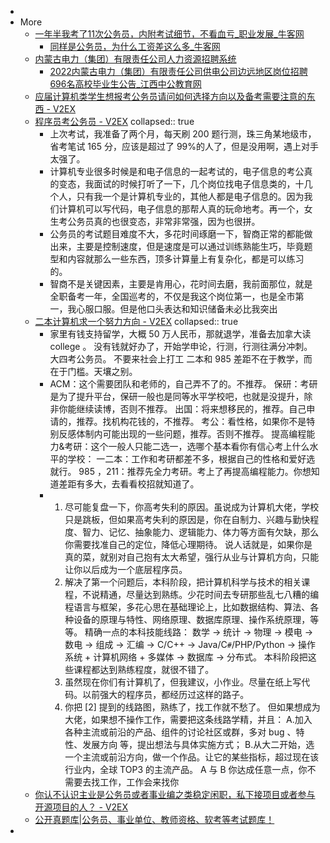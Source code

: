 -
- More
  - [一年半我考了11次公务员，内附考试细节，不看血亏_职业发展_牛客网](https://www.nowcoder.com/discuss/962449)
    - [同样是公务员，为什么工资差这么多_牛客网](https://www.nowcoder.com/feed/main/detail/f00c21b9d18c4bcd9832cac4a13d3292)
  - [内蒙古电力（集团）有限责任公司人力资源招聘系统](https://zhaopin.impc.com.cn/#/notice/noticeList)
    - [2022内蒙古电力（集团）有限责任公司供电公司边远地区岗位招聘696名高校毕业生公告_江西中公教育网](http://jx.offcn.com/html/2022/04/221893.html)
  - [应届计算机类学生想报考公务员请问如何选择方向以及备考需要注意的东西 - V2EX](https://www.v2ex.com/t/710343)
  - [程序员考公务员 - V2EX](https://v2ex.com/t/625515)
    collapsed:: true
    - 上次考试，我准备了两个月，每天刷 200 题行测，珠三角某地级市，省考笔试 165 分，应该是超过了 99%的人了，但是没用啊，遇上对手太强了。
    - 计算机专业很多时候是和电子信息的一起考试的，电子信息的考公真的变态，我面试的时候打听了一下，几个岗位找电子信息类的，十几个人，只有我一个是计算机专业的，其他人都是电子信息的。因为我们计算机可以写代码，电子信息的那帮人真的玩命地考。再一个，女生考公务员真的也很变态，非常非常强，因为也很拼。
    - 公务员的考试题目难度不大，多花时间琢磨一下，智商正常的都能做出来，主要是控制速度，但是速度是可以通过训练熟能生巧，毕竟题型和内容就那么一些东西，顶多计算量上有复杂化，都是可以练习的。
    - 智商不是关键因素，主要是肯用心，花时间去磨，我前面那位，就是全职备考一年，全国巡考的，不仅是我这个岗位第一，也是全市第一，我心服口服。但是他口头表达和知识储备未必比我突出
  - [二本计算机求一个努力方向 - V2EX](https://hk.v2ex.com/t/870369)
    collapsed:: true
    - 家里有钱支持留学，大概 50 万人民币，那就退学，准备去加拿大读 college 。
      没有钱就好办了，开始学申论，行测，行测往满分冲刺。大四考公务员。
      不要来社会上打工
      二本和 985 差距不在于教学，而在于门槛。天壤之别。
    - ACM：这个需要团队和老师的，自己弄不了的。不推荐。
      保研：考研是为了提升平台，保研一般也是同等水平学校吧，也就是没提升，除非你能继续读博，否则不推荐。
      出国：将来想移民的，推荐。自己申请的，推荐。找机构花钱的，不推荐。
      考公：看性格，如果你不是特别反感体制内可能出现的一些问题，推荐。否则不推荐。
      提高编程能力&考研：这个一般人只能二选一，选哪个基本看你有信心考上什么水平的学校：
      一二本：工作和考研都差不多，根据自己的性格和爱好选就行。
      985 ，211：推荐先全力考研。考上了再提高编程能力。你想知道差距有多大，去看看校招就知道了。
    - 1. 尽可能复盘一下，你高考失利的原因。虽说成为计算机大佬，学校只是跳板，但如果高考失利的原因是，你在自制力、兴趣与勤快程度、智力、记忆、抽象能力、逻辑能力、体力等方面有欠缺，那么你需要找准自己的定位，降低心理期待。
      说人话就是，如果你是真的菜，就别对自己抱有太大希望，强行从业与计算机方向，只能让你以后成为一个底层程序员。
      2. 解决了第一个问题后，本科阶段，把计算机科学与技术的相关课程，不说精通，尽量达到熟练。少花时间去专研那些乱七八糟的编程语言与框架，多花心思在基础理论上，比如数据结构、算法、各种设备的原理与特性、网络原理、数据库原理、操作系统原理，等等。
      精确一点的本科技能线路：
      数学 -> 统计 -> 物理 -> 模电 -> 数电 -> 组成 -> 汇编 -> C/C++ -> Java/C`#`/PHP/Python -> 操作系统 + 计算机网络 + 多媒体 -> 数据库 -> 分布式。
      本科阶段把这些课程都达到熟练程度，就很不错了。
      3. 虽然现在你们有计算机了，但我建议，小作业。尽量在纸上写代码。以前强大的程序员，都经历过这样的路子。
      4. 你把 [2] 提到的线路图，熟练了，找工作就不愁了。
      但如果想成为大佬，如果想不操作工作，需要把这条线路学精，并且：
      A.加入各种主流或前沿的产品、组件的讨论社区或群，多对 bug 、特性、发展方向 等，提出想法与具体实施方式；
      B.从大二开始，选一个主流或前沿方向，做一个作品。让它的某些指标，超过现在该行业内，全球 TOP3 的主流产品。
      A 与 B 你达成任意一点，你不需要去找工作，工作会来找你
  - [你认不认识主业是公务员或者事业编之类稳定闲职，私下接项目或者参与开源项目的人？ - V2EX](https://www.v2ex.com/t/558228)
  - [公开真题库|公务员、事业单位、教师资格、软考等考试题库！](https://www.gkzenti.cn/)
-